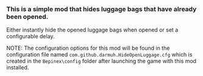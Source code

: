 ### This is a simple mod that hides luggage bags that have already been opened. 

Either instantly hide the opened luggage bags when opened or set a configurable delay.


NOTE: The configuration options for this mod will be found in the configuration file named ``com.github.darmuh.HideOpenLuggage.cfg`` which is created in the ``Bepinex\config`` folder after launching the game with this mod installed.